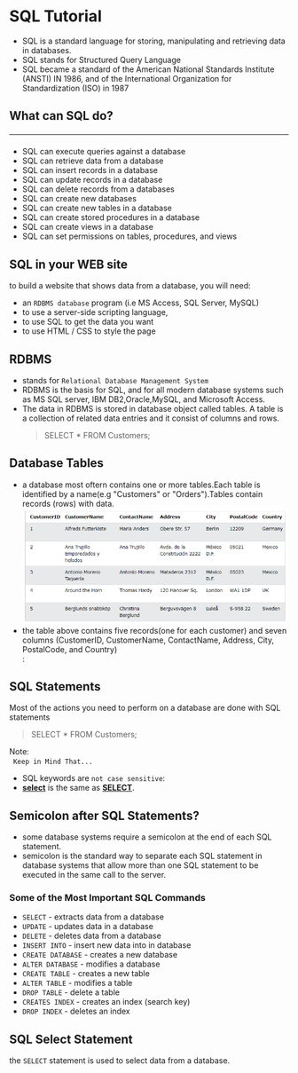 # SQL Tutorial<br>

- SQL is a standard language for storing, manipulating and retrieving data in databases.<br>
- SQL stands for Structured Query Language<br>
- SQL became a standard of the American National Standards Institute (ANSTI) IN 1986, and of the International Organization for Standardization (ISO) in 1987<br>

## What can SQL do?<hr>

- SQL can execute queries against a database
- SQL can retrieve data from a database
- SQL can insert records in a database
- SQL can update records in a database
- SQL can delete records from a databases
- SQL can create new databases
- SQL can create new tables in a database
- SQL can create stored procedures in a database
- SQL can create views in a database
- SQL can set permissions on tables, procedures, and views

## SQL in your WEB site<br>

to build a website that shows data from a database, you will need:<br>

- an <code>RDBMS database</code> program (i.e MS Access, SQL Server, MySQL)<br>
- to use a server-side scripting language,
- to use SQL to get the data you want
- to use HTML / CSS to style the page<br>

## RDBMS

- stands for <code>Relational Database Management System</code>
- RDBMS is the basis for SQL, and for all modern database systems such as MS SQL server, IBM DB2,Oracle,MySQL, and Microsoft Access.
- The data in RDBMS is stored in database object called tables. A table is a collection of related data entries and it consist of columns and rows.
  > SELECT \* FROM Customers;

## Database Tables

- a database most oftern contains one or more tables.Each table is identified by a name(e.g "Customers" or "Orders").Tables contain records (rows) with data.<br>
  <img src='./img/database.PNG' width='500'><br>
- the table above contains five records(one for each customer) and seven columns (CustomerID, CustomerName, ContactName, Address, City, PostalCode, and Country)<br>:

## SQL Statements <br>

Most of the actions you need to perform on a database are done with SQL statements<br>

> SELECT \* FROM Customers;

Note:<br>
<code> Keep in Mind That...</code>

- SQL keywords are <code>not case sensitive</code>:<br>
- <b><u>select</u></b> is the same as <b><u>SELECT</u></b>.<br>

## Semicolon after SQL Statements?<br>
- some database systems require a semicolon at the end of each SQL statement.<br>
- semicolon is the standard way to separate each SQL statement in database systems that allow more than one SQL statement to be executed in the same call to the server.<br>

### Some of the Most Important SQL Commands
- <code>SELECT</code> - extracts data from a database<br>
- <code>UPDATE</code> - updates data in a database<br>
- <code>DELETE</code> - deletes data from a database<br>
- <code>INSERT INTO</code> - insert new data into in database<br>
- <code>CREATE DATABASE</code> - creates a new database<br>
- <code>ALTER DATABASE</code> - modifies a database<br>
- <code>CREATE TABLE</code> - creates a new table<br>
- <code>ALTER TABLE</code> - modifies a table<br>
- <code>DROP TABLE</code> - delete a table<br>
- <code>CREATES INDEX</code> - creates an index (search key)<br>
- <code>DROP INDEX</code> - deletes an index<br>

## SQL Select Statement<br>
the <code>SELECT</code> statement is used to select data from a database.<br>
